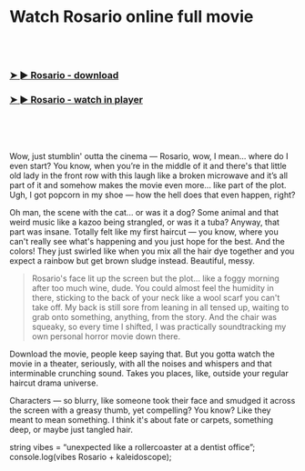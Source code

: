 <h1>Watch Rosario online full movie</h1>


<br><br>

<h3><a href="https://Kyles-stalinurmar1975.github.io/mtyfgijwvx/">➤ ► Rosario - download</a></h3> 
<h3><a href="https://Kyles-stalinurmar1975.github.io/mtyfgijwvx/">➤ ► Rosario - watch in player</a></h3>


<br><br><br>


Wow, just stumblin' outta the cinema — Rosario, wow, I mean... where do I even start? You know, when you’re in the middle of it and there's that little old lady in the front row with this laugh like a broken microwave and it’s all part of it and somehow makes the movie even more... like part of the plot. Ugh, I got popcorn in my shoe — how the hell does that even happen, right?

Oh man, the scene with the cat... or was it a dog? Some animal and that weird music like a kazoo being strangled, or was it a tuba? Anyway, that part was insane. Totally felt like my first haircut — you know, where you can't really see what's happening and you just hope for the best. And the colors! They just swirled like when you mix all the hair dye together and you expect a rainbow but get brown sludge instead. Beautiful, messy.

> Rosario's face lit up the screen but the plot... like a foggy morning after too much wine, dude. You could almost feel the humidity in there, sticking to the back of your neck like a wool scarf you can't take off. My back is still sore from leaning in all tensed up, waiting to grab onto something, anything, from the story. And the chair was squeaky, so every time I shifted, I was practically soundtracking my own personal horror movie down there.

Download the movie, people keep saying that. But you gotta watch the movie in a theater, seriously, with all the noises and whispers and that interminable crunching sound. Takes you places, like, outside your regular haircut drama universe.

Characters — so blurry, like someone took their face and smudged it across the screen with a greasy thumb, yet compelling? You know? Like they meant to mean something. I think it's about fate or carpets, something deep, or maybe just tangled hair.

string vibes = “unexpected like a rollercoaster at a dentist office”;
console.log(vibes  Rosario + kaleidoscope);
